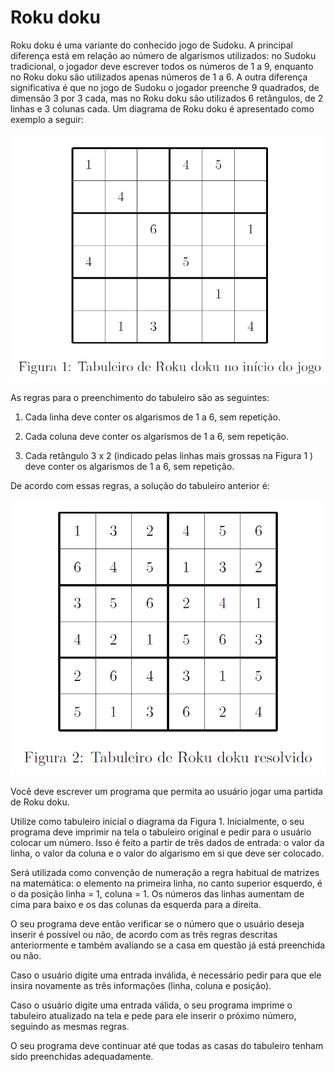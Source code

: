 # Roku doku
Roku doku é uma variante do conhecido jogo de Sudoku. A principal diferença está em relação ao número de algarismos utilizados: no Sudoku tradicional, o jogador deve escrever todos os números de 1 a 9, enquanto no Roku doku são utilizados apenas números de 1 a 6. A outra diferença significativa é que no jogo de Sudoku o jogador preenche 9 quadrados, de dimensão 3 por 3 cada, mas no Roku doku são utilizados 6 retângulos, de 2 linhas e 3 colunas cada. Um diagrama de Roku doku é apresentado como exemplo a seguir:

![](fig1.PNG)

As regras para o preenchimento do tabuleiro são as seguintes:

1. Cada linha deve conter os algarismos de 1 a 6, sem repetição.  

2. Cada coluna deve conter os algarismos de 1 a 6, sem repetição.  

3. Cada retângulo 3 x 2 (indicado pelas linhas mais grossas na Figura 1 ) deve conter os algarismos de 1 a 6, sem repetição.  

De acordo com essas regras, a solução do tabuleiro anterior é:

![](fig2.PNG)

Você deve escrever um programa que permita ao usuário jogar uma partida de Roku doku.  

Utilize como tabuleiro inicial o diagrama da Figura 1. Inicialmente, o seu programa deve imprimir na tela o tabuleiro original e pedir para o usuário colocar um número. Isso é feito a partir de três dados de entrada: o valor da linha, o valor da coluna e o valor do algarismo em si que deve ser colocado.

Será utilizada como convenção de numeração a regra habitual de matrizes na matemática: o elemento na primeira linha, no canto superior esquerdo, é o da posição linha = 1, coluna = 1. Os números das linhas aumentam de cima para baixo e os das colunas da esquerda para a direita.  

O seu programa deve então verificar se o número que o usuário deseja inserir é possível ou não, de acordo com as três regras descritas anteriormente e também avaliando se a casa em questão já está preenchida ou não.

Caso o usuário digite uma entrada inválida, é necessário pedir para que ele insira novamente as três informações (linha, coluna e posição). 

Caso o usuário digite uma entrada válida, o seu programa imprime o tabuleiro atualizado na tela e pede para ele inserir o próximo número, seguindo as mesmas regras. 

O seu programa deve continuar até que todas as casas do tabuleiro tenham sido preenchidas adequadamente.
